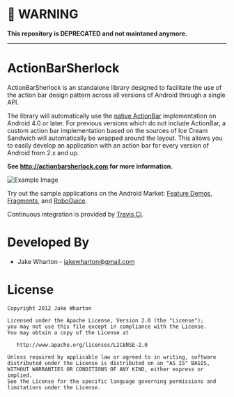 # :rotating_light: WARNING

**This repository is DEPRECATED and not maintaned anymore.**

--- 

ActionBarSherlock
=================

ActionBarSherlock is an standalone library designed to facilitate the use of
the action bar design pattern across all versions of Android through a single
API.

The library will automatically use the [native ActionBar][2] implementation on
Android 4.0 or later. For previous versions which do not include ActionBar, a
custom action bar implementation based on the sources of Ice Cream Sandwich
will automatically be wrapped around the layout. This allows you to easily
develop an application with an action bar for every version of Android from 2.x
and up.

**See http://actionbarsherlock.com for more information.**

![Example Image][3]

Try out the sample applications on the Android Market: [Feature Demos][4],
[Fragments][5], and [RoboGuice][6].

Continuous integration is provided by [Travis CI][7].



Developed By
============

* Jake Wharton - <jakewharton@gmail.com>



License
=======

    Copyright 2012 Jake Wharton

    Licensed under the Apache License, Version 2.0 (the "License");
    you may not use this file except in compliance with the License.
    You may obtain a copy of the License at

       http://www.apache.org/licenses/LICENSE-2.0

    Unless required by applicable law or agreed to in writing, software
    distributed under the License is distributed on an "AS IS" BASIS,
    WITHOUT WARRANTIES OR CONDITIONS OF ANY KIND, either express or implied.
    See the License for the specific language governing permissions and
    limitations under the License.





 [1]: http://android-developers.blogspot.com/2011/03/fragments-for-all.html
 [2]: http://developer.android.com/guide/topics/ui/actionbar.html
 [3]: http://actionbarsherlock.com/static/feature.png
 [4]: https://play.google.com/store/apps/details?id=com.actionbarsherlock.sample.demos
 [5]: https://play.google.com/store/apps/details?id=com.actionbarsherlock.sample.fragments
 [6]: https://play.google.com/store/apps/details?id=com.actionbarsherlock.sample.roboguice
 [7]: https://travis-ci.org/JakeWharton/ActionBarSherlock
